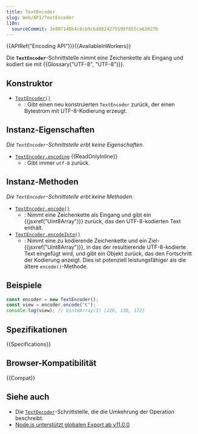 ```yaml
---
title: TextEncoder
slug: Web/API/TextEncoder
l10n:
  sourceCommit: 3e097148b4c6cb9c6d8824275599f855ca63827b
---
```


{{APIRef("Encoding API")}}{{AvailableInWorkers}}

Die **`TextEncoder`**-Schnittstelle nimmt eine Zeichenkette als Eingang und kodiert sie mit {{Glossary("UTF-8", "UTF-8")}}.

## Konstruktor

- [`TextEncoder()`](/de/docs/Web/API/TextEncoder/TextEncoder)
  - : Gibt einen neu konstruierten `TextEncoder` zurück, der einen Bytestrom mit UTF-8-Kodierung erzeugt.

## Instanz-Eigenschaften

_Die `TextEncoder`-Schnittstelle erbt keine Eigenschaften._

- [`TextEncoder.encoding`](/de/docs/Web/API/TextEncoder/encoding) {{ReadOnlyInline}}
  - : Gibt immer `utf-8` zurück.

## Instanz-Methoden

_Die `TextEncoder`-Schnittstelle erbt keine Methoden._

- [`TextEncoder.encode()`](/de/docs/Web/API/TextEncoder/encode)
  - : Nimmt eine Zeichenkette als Eingang und gibt ein {{jsxref("Uint8Array")}} zurück, das den UTF-8-kodierten Text enthält.
- [`TextEncoder.encodeInto()`](/de/docs/Web/API/TextEncoder/encodeInto)
  - : Nimmt eine zu kodierende Zeichenkette und ein Ziel-{{jsxref("Uint8Array")}}, in das der resultierende UTF-8-kodierte Text eingefügt wird, und gibt ein Objekt zurück, das den Fortschritt der Kodierung anzeigt. Dies ist potenziell leistungsfähiger als die ältere `encode()`-Methode.

## Beispiele

```js
const encoder = new TextEncoder();
const view = encoder.encode("€");
console.log(view); // Uint8Array(3) [226, 130, 172]
```

## Spezifikationen

{{Specifications}}

## Browser-Kompatibilität

{{Compat}}

## Siehe auch

- Die [`TextDecoder`](/de/docs/Web/API/TextDecoder)-Schnittstelle, die die Umkehrung der Operation beschreibt.
- [Node.js unterstützt globalen Export ab v11.0.0](https://nodejs.org/api/util.html#util_class_util_textencoder)
